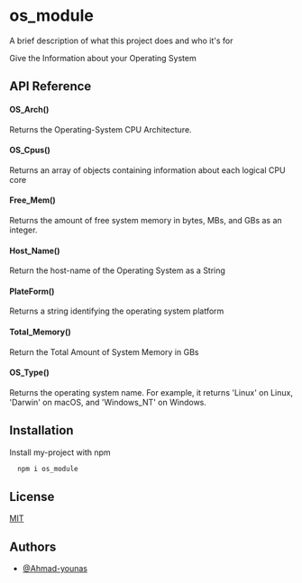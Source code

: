 # os_module

A brief description of what this project does and who it's for


Give the Information about your Operating System


## API Reference


#### OS_Arch()

Returns the Operating-System CPU Architecture.

#### OS_Cpus()

Returns an array of objects containing information about each logical CPU core

#### Free_Mem()

Returns the amount of free system memory in bytes, MBs, and GBs as an integer.

#### Host_Name()

Return the host-name of the Operating System as a String

#### PlateForm()

Returns a string identifying the operating system platform

#### Total_Memory()

Return the Total Amount of System Memory in GBs

#### OS_Type()

Returns the operating system name. For example, it returns 'Linux' on Linux, 'Darwin' on macOS, and 'Windows_NT' on Windows.


## Installation

Install my-project with npm

```bash
  npm i os_module
```
    

  
## License

[MIT](https://choosealicense.com/licenses/mit/)

  

## Authors

- [@Ahmad-younas](https://www.github.com/Ahmad-younas)

  